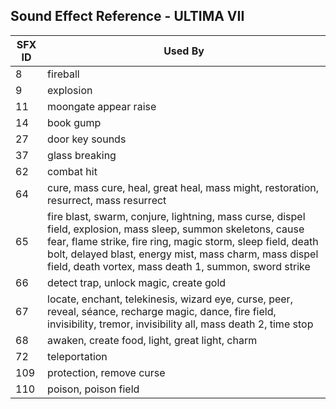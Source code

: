 ## Sound Effect Reference - ULTIMA VII

| SFX ID | Used By                                                                                               |
|--------|-------------------------------------------------------------------------------------------------------|
| 8      | fireball                                                                                               |
| 9      | explosion                                                                                              |
| 11     | moongate appear raise                                                                                 |
| 14     | book gump                                                                                             |
| 27     | door key sounds                                                                                        |
| 37     | glass breaking                                                                                         |
| 62     | combat hit                                                                                             |
| 64     | cure, mass cure, heal, great heal, mass might, restoration, resurrect, mass resurrect                |
| 65     | fire blast, swarm, conjure, lightning, mass curse, dispel field, explosion, mass sleep, summon skeletons, cause fear, flame strike, fire ring, magic storm, sleep field, death bolt, delayed blast, energy mist, mass charm, mass dispel field, death vortex, mass death 1, summon, sword strike |
| 66     | detect trap, unlock magic, create gold                                                                 |
| 67     | locate, enchant, telekinesis, wizard eye, curse, peer, reveal, séance, recharge magic, dance, fire field, invisibility, tremor, invisibility all, mass death 2, time stop |
| 68     | awaken, create food, light, great light, charm                                                          |
| 72     | teleportation                                                                                         |
| 109    | protection, remove curse                                                                               |
| 110    | poison, poison field                                                                                  |
